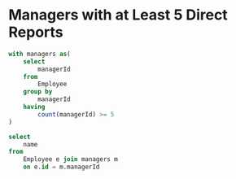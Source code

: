 # Managers with at Least 5 Direct Reports

```sql
with managers as(
    select
        managerId
    from
        Employee
    group by
        managerId
    having 
        count(managerId) >= 5
)

select
    name
from
    Employee e join managers m
    on e.id = m.managerId
```